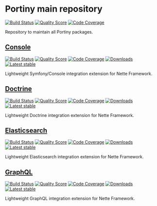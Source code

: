 # Portiny main repository

[![Build Status](https://img.shields.io/travis/portiny/portiny.svg?style=flat-square)](https://travis-ci.org/portiny/portiny)
[![Quality Score](https://img.shields.io/scrutinizer/g/portiny/portiny.svg?style=flat-square)](https://scrutinizer-ci.com/g/portiny/portiny)
[![Code Coverage](https://img.shields.io/scrutinizer/coverage/g/portiny/portiny.svg?style=flat-square)](https://scrutinizer-ci.com/g/portiny/portiny)

Repository to maintain all Portiny packages.


## [Console](https://github.com/portiny/console)

[![Build Status](https://img.shields.io/travis/portiny/console.svg?style=flat-square)](https://travis-ci.org/portiny/console)
[![Quality Score](https://img.shields.io/scrutinizer/g/portiny/console.svg?style=flat-square)](https://scrutinizer-ci.com/g/portiny/console)
[![Code Coverage](https://img.shields.io/scrutinizer/coverage/g/portiny/console.svg?style=flat-square)](https://scrutinizer-ci.com/g/portiny/console)
[![Downloads](https://img.shields.io/packagist/dt/portiny/console.svg?style=flat-square)](https://packagist.org/packages/portiny/console)
[![Latest stable](https://img.shields.io/github/tag/portiny/console.svg?style=flat-square)](https://packagist.org/packages/portiny/console)

Lightweight Symfony/Console integration extension for Nette Framework.


## [Doctrine](https://github.com/portiny/doctrine)

[![Build Status](https://img.shields.io/travis/portiny/doctrine.svg?style=flat-square)](https://travis-ci.org/portiny/doctrine)
[![Quality Score](https://img.shields.io/scrutinizer/g/portiny/doctrine.svg?style=flat-square)](https://scrutinizer-ci.com/g/portiny/doctrine)
[![Code Coverage](https://img.shields.io/scrutinizer/coverage/g/portiny/doctrine.svg?style=flat-square)](https://scrutinizer-ci.com/g/portiny/doctrine)
[![Downloads](https://img.shields.io/packagist/dt/portiny/doctrine.svg?style=flat-square)](https://packagist.org/packages/portiny/doctrine)
[![Latest stable](https://img.shields.io/github/tag/portiny/doctrine.svg?style=flat-square)](https://packagist.org/packages/portiny/doctrine)

Lightweight Doctrine integration extension for Nette Framework.


## [Elasticsearch](https://github.com/portiny/elasticsearch)

[![Build Status](https://img.shields.io/travis/portiny/elasticsearch.svg?style=flat-square)](https://travis-ci.org/portiny/elasticsearch)
[![Quality Score](https://img.shields.io/scrutinizer/g/portiny/elasticsearch.svg?style=flat-square)](https://scrutinizer-ci.com/g/portiny/elasticsearch)
[![Code Coverage](https://img.shields.io/scrutinizer/coverage/g/portiny/elasticsearch.svg?style=flat-square)](https://scrutinizer-ci.com/g/portiny/elasticsearch)
[![Downloads](https://img.shields.io/packagist/dt/portiny/elasticsearch.svg?style=flat-square)](https://packagist.org/packages/portiny/elasticsearch)
[![Latest stable](https://img.shields.io/github/tag/portiny/elasticsearch.svg?style=flat-square)](https://packagist.org/packages/portiny/elasticsearch)

Lightweight Elasticsearch integration extension for Nette Framework.


## [GraphQL](https://github.com/portiny/graphql)

[![Build Status](https://img.shields.io/travis/portiny/graphql.svg?style=flat-square)](https://travis-ci.org/portiny/graphql)
[![Quality Score](https://img.shields.io/scrutinizer/g/portiny/graphql.svg?style=flat-square)](https://scrutinizer-ci.com/g/portiny/graphql)
[![Code Coverage](https://img.shields.io/scrutinizer/coverage/g/portiny/graphql.svg?style=flat-square)](https://scrutinizer-ci.com/g/portiny/graphql)
[![Downloads](https://img.shields.io/packagist/dt/portiny/graphql.svg?style=flat-square)](https://packagist.org/packages/portiny/graphql)
[![Latest stable](https://img.shields.io/github/tag/portiny/graphql.svg?style=flat-square)](https://packagist.org/packages/portiny/graphql)

Lightweight GraphQL integration extension for Nette Framework.
